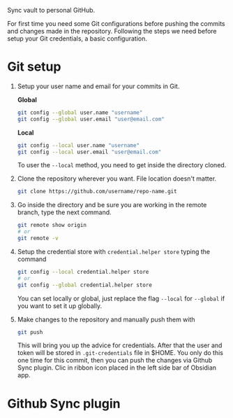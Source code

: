Sync vault to personal GitHub.

For first time you need some Git configurations before pushing the commits and changes made in the repository. Following the steps we need before setup your Git credentials, a basic configuration.

# Git setup

1. Setup your user name and email for your commits in Git.

	**Global**
	```sh
	git config --global user.name "username"
	git config --global user.email "user@email.com"
	```

	**Local**
	```sh
	git config --local user.name "username"
	git config --local user.email "user@email.com"
	```
	
	To user the `--local` method, you need to get inside the directory cloned.

2. Clone the repository wherever you want. File location doesn't matter.
	```sh
	git clone https://github.com/username/repo-name.git
	```

3. Go inside the directory and be sure you are working in the remote branch, type the next command.

	```sh
	git remote show origin
	# or
	git remote -v
	```

4. Setup the credential store with `credential.helper store` typing the command

	```sh
	git config --local credential.helper store
	# or
	git config --global credential.helper store
	```
	
	You can set locally or global, just replace the flag `--local` for `--global` if you want to set it up globally.

5. Make changes to the repository and manually push them with

	```sh
	git push
	```
	
	This will bring you up the advice for credentials. After that the user and token will be stored in `.git-credentials` file in $HOME. You only do this one time for this commit, then you can push the changes via Github Sync plugin. Clic in ribbon icon placed in the left side bar of Obsidian app.

# Github Sync plugin

